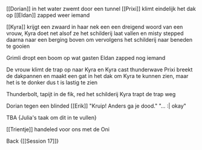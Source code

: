 [[Dorian]] in het water zwemt door een tunnel
[[Prixi]] klimt eindelijk het dak op
[[Eldan]] zapped weer iemand

[[Kyra]] krijgt een zwaard in haar nek een een dreigend woord van een vrouw, Kyra doet net alsof ze het schilderij laat vallen en misty stepped daarna naar een berging boven om vervolgens het schilderij naar beneden te gooien

Grimli dropt een boom op wat gasten
Eldan zapped nog iemand

De vrouw klimt de trap op naar Kyra en Kyra cast thunderwave
Prixi breekt de dakpannen en maakt een gat in het dak om Kyra te kunnen zien, maar het is te donker dus t is lastig te zien 

Thunderbolt, tapijt in de fik, red het schilderij
Kyra trapt de trap weg

Dorian tegen een blinded [[Erik]]
"Kruip! Anders ga je dood."  "... :| okay"


TBA
{Julia's taak om dit in te vullen}


[[Trientje]] handeled voor ons met de Oni

Back {[[Session 17]]}